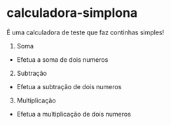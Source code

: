 # calculadora-simplona

É uma calculadora de teste que faz continhas simples!

 1. Soma
  - Efetua a soma de dois numeros
 2. Subtração
  - Efetua a subtração de dois numeros
 3. Multiplicação
  - Efetua a multiplicação de dois numeros
